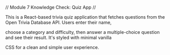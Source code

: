 // Module 7 Knowledge Check: Quiz App //

This is a React-based trivia quiz application that fetches questions from the Open Trivia Database API. Users enter their name, 

choose a category and difficulty, then answer a multiple-choice question and see their result. It's styled with minimal vanilla 

CSS for a clean and simple user experience.
